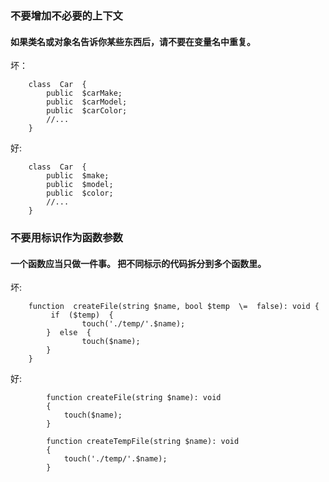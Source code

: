 ### **不要增加不必要的上下文**
#### 如果类名或对象名告诉你某些东西后，请不要在变量名中重复。
坏：
```
    class  Car  {  
        public  $carMake;  
        public  $carModel;  
        public  $carColor;  
        //...  
    }
```
好:
```
    class  Car  {  
        public  $make;  
        public  $model;  
        public  $color;  
        //...  
    }
```
### **不要用标识作为函数参数**
#### 一个函数应当只做一件事。 把不同标示的代码拆分到多个函数里。
坏:
```
    function  createFile(string $name, bool $temp  \=  false): void { 
         if  ($temp)  {  
                touch('./temp/'.$name);  
        }  else  {  
                touch($name);  
        }  
    }
```
好:
```
        function createFile(string $name): void
        {
            touch($name);
        }
        
        function createTempFile(string $name): void
        {
            touch('./temp/'.$name);
        }
```